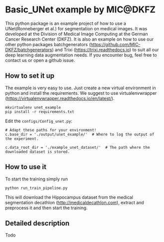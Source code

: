 # Basic_UNet example by MIC@DKFZ
This python package is an example project of how to use a UNet(Ronneberger et al.) for segmentation on medical images.
It was developed at the Division of Medical Image Computing at the German Cancer
Research Center (DKFZ).
It is also an example on how to use our other python packages batchgenerators (https://github.com/MIC-DKFZ/batchgenerators) and Trixi (https://trixi.readthedocs.io) to suit all our deep learning data augmentation needs.
If you encounter bug, feel free to contact us or open a github issue.


## How to set it up
The example is very easy to use. Just create a new virtual environment in python and install the requirements. We suggest to use virtualenvwrapper (https://virtualenvwrapper.readthedocs.io/en/latest/).
```
mkvirtualenv unet_example
pip install -r requirements.txt
```

Edit the ```configs/Config_unet.py```:
```
# Adapt these paths for your environment!
c.base_dir = './output/unet_example/'  # Where to log the output of the experiment.

c.data_root_dir = './example_unet_dataset/'  # The path where the downloaded dataset is stored.
```

## How to use it
To start the training simply run 
```
python run_train_pipeline.py
```

This will download the Hippocampus dataset from the medical segmentation decathlon (http://medicaldecathlon.com),
extract and preprocess it and then start the training.

## Detailed description
Todo